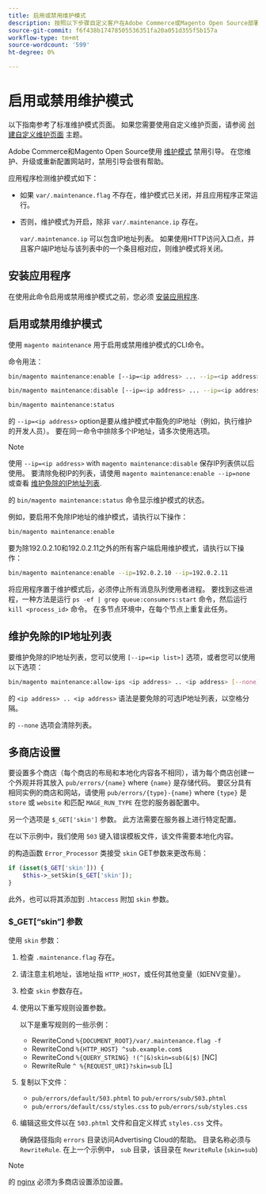 ```yaml
---
title: 启用或禁用维护模式
description: 按照以下步骤自定义客户在Adobe Commerce或Magento Open Source部署停止以进行维护时看到的内容。
source-git-commit: f6f438b17478505536351fa20a051d355f5b157a
workflow-type: tm+mt
source-wordcount: '599'
ht-degree: 0%

---
```



# 启用或禁用维护模式

以下指南参考了标准维护模式页面。 如果您需要使用自定义维护页面，请参阅 [创建自定义维护页面](../../upgrade/troubleshooting/maintenance-mode-options.md) 主题。

Adobe Commerce和Magento Open Source使用 [维护模式](../../configuration/bootstrap/application-modes.md#maintenance-mode) 禁用引导。 在您维护、升级或重新配置网站时，禁用引导会很有帮助。

应用程序检测维护模式如下：

* 如果 `var/.maintenance.flag` 不存在，维护模式已关闭，并且应用程序正常运行。
* 否则，维护模式为开启，除非 `var/.maintenance.ip` 存在。

   `var/.maintenance.ip` 可以包含IP地址列表。 如果使用HTTP访问入口点，并且客户端IP地址与该列表中的一个条目相对应，则维护模式将关闭。

## 安装应用程序

在使用此命令启用或禁用维护模式之前，您必须 [安装应用程序](../advanced.md).

## 启用或禁用维护模式

使用 `magento maintenance` 用于启用或禁用维护模式的CLI命令。

命令用法：

```bash
bin/magento maintenance:enable [--ip=<ip address> ... --ip=<ip address>] | [ip=none]
```

```bash
bin/magento maintenance:disable [--ip=<ip address> ... --ip=<ip address>] | [ip=none]
```

```bash
bin/magento maintenance:status
```

的 `--ip=<ip address>` option是要从维护模式中豁免的IP地址（例如，执行维护的开发人员）。 要在同一命令中排除多个IP地址，请多次使用选项。

>[!NOTE]
>
>使用 `--ip=<ip address>` with `magento maintenance:disable` 保存IP列表供以后使用。 要清除免税IP的列表，请使用 `magento maintenance:enable --ip=none` 或查看 [维护免除的IP地址列表](#maintain-the-list-of-exempt-ip-addresses).

的 `bin/magento maintenance:status` 命令显示维护模式的状态。

例如，要启用不免除IP地址的维护模式，请执行以下操作：

```bash
bin/magento maintenance:enable
```

要为除192.0.2.10和192.0.2.11之外的所有客户端启用维护模式，请执行以下操作：

```bash
bin/magento maintenance:enable --ip=192.0.2.10 --ip=192.0.2.11
```

将应用程序置于维护模式后，必须停止所有消息队列使用者进程。
要找到这些进程，一种方法是运行 `ps -ef | grep queue:consumers:start` 命令，然后运行 `kill <process_id>` 命令。 在多节点环境中，在每个节点上重复此任务。

## 维护免除的IP地址列表

要维护免除的IP地址列表，您可以使用 `[--ip=<ip list>]` 选项，或者您可以使用以下选项：

```bash
bin/magento maintenance:allow-ips <ip address> .. <ip address> [--none]
```

的 `<ip address> .. <ip address>` 语法是要免除的可选IP地址列表，以空格分隔。

的 `--none` 选项会清除列表。

## 多商店设置

要设置多个商店（每个商店的布局和本地化内容各不相同），请为每个商店创建一个外观并将其放入 `pub/errors/{name}` where `{name}` 是存储代码。 要区分具有相同实例的商店和网站，请使用 `pub/errors/{type}-{name}` where `{type}` 是 `store` 或 `website` 和匹配 `MAGE_RUN_TYPE` 在您的服务器配置中。

另一个选项是 `$_GET['skin']` 参数。 此方法需要在服务器上进行特定配置。

在以下示例中，我们使用 `503` 键入错误模板文件，该文件需要本地化内容。

的构造函数 `Error_Processor` 类接受 `skin` GET参数来更改布局：

```php
if (isset($_GET['skin'])) {
    $this->_setSkin($_GET['skin']);
}
```

此外，也可以将其添加到 `.htaccess` 附加 `skin` 参数。

### $_GET[“skin”] 参数

使用 `skin` 参数：

1. 检查 `.maintenance.flag` 存在。
1. 请注意主机地址，该地址指 `HTTP_HOST`，或任何其他变量（如ENV变量）。
1. 检查 `skin` 参数存在。
1. 使用以下重写规则设置参数。

   以下是重写规则的一些示例：

   * RewriteCond `%{DOCUMENT_ROOT}/var/.maintenance.flag -f`
   * RewriteCond `%{HTTP_HOST} ^sub.example.com$`
   * RewriteCond `%{QUERY_STRING} !(^|&)skin=sub(&|$)` [NC]
   * RewriteRule `^ %{REQUEST_URI}?skin=sub` [L]

1. 复制以下文件：

   * `pub/errors/default/503.phtml` to `pub/errors/sub/503.phtml`
   * `pub/errors/default/css/styles.css` to `pub/errors/sub/styles.css`

1. 编辑这些文件以在 `503.phtml` 文件和自定义样式 `styles.css` 文件。

   确保路径指向 `errors` 目录访问Advertising Cloud的帮助。 目录名称必须与 `RewriteRule`. 在上一个示例中， `sub` 目录，该目录在 `RewriteRule` (`skin=sub`)

>[!NOTE]
>
>的 [nginx](../../configuration/multi-sites/ms-nginx.md) 必须为多商店设置添加设置。
